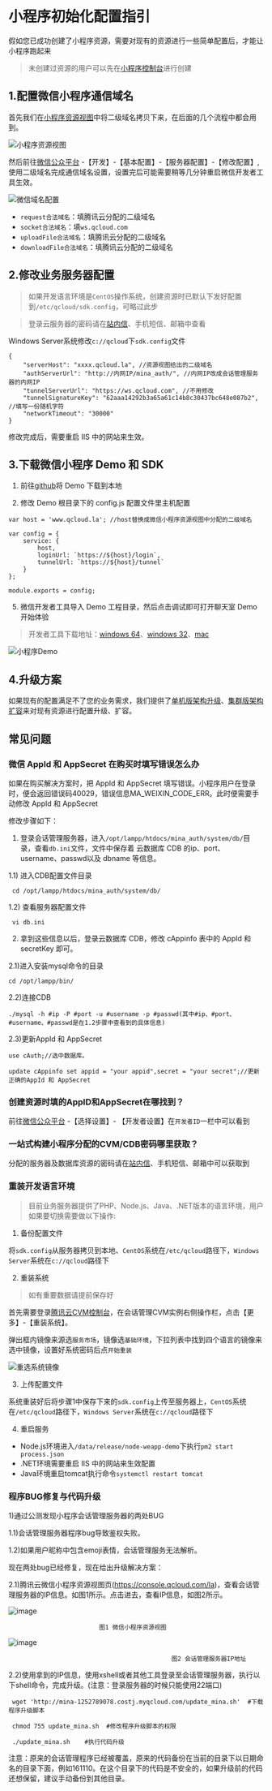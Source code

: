 # 小程序初始化配置指引

假如您已成功创建了小程序资源，需要对现有的资源进行一些简单配置后，才能让小程序跑起来
>未创建过资源的用户可以先在[小程序控制台](https://console.qcloud.com/la)进行创建


## 1.配置微信小程序通信域名

首先我们在[小程序资源视图](https://console.qcloud.com/la)中将二级域名拷贝下来，在后面的几个流程中都会用到。

![小程序资源视图](https://mc.qcloudimg.com/static/img/95d83cc575c1aabc66cbdcaf63bc8619/18.png)

然后前往[微信公众平台](https://mp.weixin.qq.com) -【开发】-【基本配置】-【服务器配置】-【修改配置】,使用二级域名完成通信域名设置，设置完后可能需要稍等几分钟重启微信开发者工具生效。

![微信域名配置](https://imgcache.qq.com/open_proj/proj_qcloud_v2/wechat_mc/css/img/doc/1.jpg)

- `request合法域名`：填腾讯云分配的二级域名
- `socket合法域名`：填`ws.qcloud.com`
- `uploadFile合法域名`：填腾讯云分配的二级域名
- `downloadFile合法域名`：填腾讯云分配的二级域名


## 2.修改业务服务器配置

>如果开发语言环境是`CentOS`操作系统，创建资源时已默认下发好配置到`/etc/qcloud/sdk.config`，可略过此步

>登录云服务器的密码请在[站内信](https://console.qcloud.com/message)、手机短信、邮箱中查看

Windows Server系统修改`c://qcloud`下`sdk.config`文件

```
{
    "serverHost": "xxxx.qcloud.la", //资源视图给出的二级域名
    "authServerUrl": "http://内网IP/mina_auth/", //内网IP改成会话管理服务器的内网IP
    "tunnelServerUrl": "https://ws.qcloud.com", //不用修改
    "tunnelSignatureKey": "62aaa14292b3a65a61c14b8c30437bc648e087b2", //填写一份随机字符
    "networkTimeout": "30000"
}
```

修改完成后，需要重启 IIS 中的网站来生效。


## 3.下载微信小程序 Demo 和 SDK

1) 前往[github](https://github.com/tencentyun/qcloud-weapp-client-demo)将 Demo 下载到本地

2) 修改 Demo 根目录下的 config.js 配置文件里主机配置

```
var host = 'www.qcloud.la'; //host替换成微信小程序资源视图中分配的二级域名

var config = {
    service: {
        host,
        loginUrl: `https://${host}/login`,
        tunnelUrl: `https://${host}/tunnel`
    }
};

module.exports = config;
```

5) 微信开发者工具导入 Demo 工程目录，然后点击调试即可打开聊天室 Demo 开始体验

>开发者工具下载地址：[windows 64](https://servicewechat.com/wxa-dev-logic/download_redirect?type=x64&from=mpwiki&t=1476434677599)、[windows 32](https://servicewechat.com/wxa-dev-logic/download_redirect?type=ia32&from=mpwiki&t=1476434677599)、[mac](https://servicewechat.com/wxa-dev-logic/download_redirect?type=darwin&from=mpwiki&t=1476434677599)

![小程序Demo](https://imgcache.qq.com/open_proj/proj_qcloud_v2/wechat_mc/css/img/doc/3.jpg)


## 4.升级方案
如果现有的配置满足不了您的业务需求，我们提供了[单机版架构升级](https://github.com/tencentyun/weapp-doc/blob/master/medium_solution.md)、[集群版架构扩容](https://github.com/tencentyun/weapp-doc/blob/master/large_solution.md)来对现有资源进行配置升级、扩容。


## 常见问题

### 微信 AppId 和 AppSecret 在购买时填写错误怎么办

如果在购买解决方案时，把 AppId 和 AppSecret 填写错误。小程序用户在登录时，便会返回错误码40029，错误信息MA_WEIXIN_CODE_ERR。此时便需要手动修改 AppId 和 AppSecret

修改步骤如下：

1) 登录会话管理服务器，进入`/opt/lampp/htdocs/mina_auth/system/db/`目录，查看`db.ini`文件，文件中保存着 云数据库 CDB 的ip、port、username、passwd以及 dbname 等信息。

1.1) 进入CDB配置文件目录

     cd /opt/lampp/htdocs/mina_auth/system/db/
     
1.2) 查看服务器配置文件

     vi db.ini

2) 拿到这些信息以后，登录云数据库 CDB，修改 cAppinfo 表中的 AppId 和 secretKey 即可。

2.1)进入安装mysql命令的目录

    cd /opt/lampp/bin/
    
2.2)连接CDB

    ./mysql -h #ip -P #port -u #username -p #passwd(其中#ip、#port、#username、#passwd是在1.2步骤中查看到的具体信息)
    
2.3)更新AppId 和 AppSecret

    use cAuth;//选中数据库。
    
	update cAppinfo set appid = "your appid",secret = "your secret";//更新正确的AppId 和 AppSecret

### 创建资源时填的AppID和AppSecret在哪找到？

前往[微信公众平台](https://mp.weixin.qq.com) -【选择设置】- 【开发者设置】在`开发者ID`一栏中可以看到

### 一站式构建小程序分配的CVM/CDB密码哪里获取？

分配的服务器及数据库资源的密码请在[站内信](https://console.qcloud.com/message)、手机短信、邮箱中可以获取到


### 重装开发语言环境

> 目前业务服务器提供了PHP、Node.js、Java、.NET版本的语言环境，用户如果要切换需要做以下操作:

1) 备份配置文件

将`sdk.config`从服务器拷贝到本地、`CentOS`系统在`/etc/qcloud`路径下，`Windows Server`系统在`c://qcloud`路径下

2) 重装系统

> 如有重要数据请提前保存好

首先需要登录[腾讯云CVM控制台](https://console.qcloud.com/cvm)，在会话管理CVM实例右侧操作栏，点击【更多】-【重装系统】。

弹出框内镜像来源选`服务市场`，镜像选`基础环境`，下拉列表中找到四个语言的镜像来选中镜像，设置好系统密码后点`开始重装`

![重选系统镜像](https://mc.qcloudimg.com/static/img/57da50a2f470d7186020b4e39f5ea15a/22.png)

3) 上传配置文件

系统重装好后将步骤1中保存下来的`sdk.config`上传至服务器上，`CentOS`系统在`/etc/qcloud`路径下，`Windows Server`系统在`c://qcloud`路径下

4) 重启服务

- Node.js环境进入`/data/release/node-weapp-demo`下执行`pm2 start process.json`
- .NET环境需要重启 IIS 中的网站来生效配置
- Java环境重启tomcat执行命令`systemctl restart tomcat`

### 程序BUG修复与代码升级

1)通过公测发现小程序会话管理服务器的两处BUG

1.1)会话管理服务器程序bug导致鉴权失败。

1.2)如果用户昵称中包含emoji表情，会话管理服务无法解析。

现在两处bug已经修复，现在给出升级解决方案：

2.1)腾讯云微信小程序资源视图页(https://console.qcloud.com/la)，查看会话管理服务器的IP信息。如图1所示。点击进去，查看IP信息，如图2所示。

![image](https://cloud.githubusercontent.com/assets/12195370/20167547/37ad1042-a757-11e6-878d-54371a3be01e.png)
                                               
					         图1 微信小程序资源视图
					  
![image](https://cloud.githubusercontent.com/assets/12195370/20167593/6aa45b90-a757-11e6-8348-7d48e1e9b3f3.png)

                                                 图2 会话管理服务器IP地址
					       
2.2)使用拿到的IP信息，使用xshell或者其他工具登录至会话管理服务器，执行以下shell命令，完成升级。(注意：登录服务器的时候只能使用22端口)

     wget 'http://mina-1252789078.costj.myqcloud.com/update_mina.sh'  #下载程序升级脚本

     chmod 755 update_mina.sh  #修改程序升级脚本的权限

     ./update_mina.sh    #执行代码升级

注意：原来的会话管理程序已经被覆盖，原来的代码备份在当前的目录下以日期命名的目录下面，例如161110。在这个目录下的代码是不安全的，如果升级前的代码还想保留，建议手动备份到其他目录。
